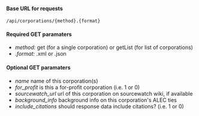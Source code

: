 #### Base URL for requests
	/api/corporations/{method}.{format}

#### Required GET paramaters
* *method:* get (for a single corporation) or getList (for list of corporations)
* *.format:* .xml or .json

#### Optional GET paramaters
* *name*
	name of this corporation(s)
* *for_profit*
	is this a for-profit corporation (i.e. 1 or 0)
* *sourcewatch_url*
	url of this corporation on sourcewatch wiki, if available
* *background_info*
	background info on this corporation's ALEC ties
* *include_citations*
	should response data include citations? (i.e. 1 or 0)
